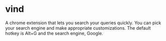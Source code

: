 # vind

A chrome extension that lets you search your queries quickly. You can pick your search engine and make appropriate customizations.
The default hotkey is Alt+G and the search engine, Google.
